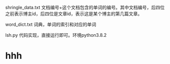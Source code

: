 shringle_data.txt 文档编号+这个文档包含的单词的编号。其中文档编号，后四位之前表示博主id，后四位是文章id，表示这是某个博主的第几篇文章。

word_dict.txt 词典，单词的索引和对应的单词

lsh.py 代码实现，直接运行即可。环境python3.8.2

# hhh
